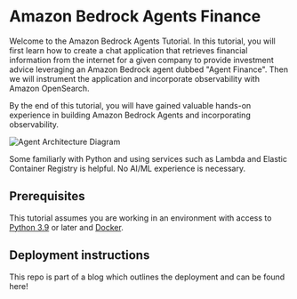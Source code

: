 # Amazon Bedrock Agents Finance

Welcome to the Amazon Bedrock Agents Tutorial. In this tutorial, you will first learn how to create a chat application that retrieves financial information from the internet for a given company to provide investment advice leveraging an Amazon Bedrock agent dubbed "Agent Finance". Then we will instrument the application and incorporate observability with Amazon OpenSearch.

By the end of this tutorial, you will have gained valuable hands-on experience in building Amazon Bedrock Agents and incorporating observability.

![Agent Architecture Diagram](/images/agent_arch.png)

Some familiarly with Python and using services such as Lambda and Elastic Container Registry is helpful. No AI/ML experience is necessary.

## Prerequisites

This tutorial assumes you are working in an environment with access to [Python 3.9](https://www.python.org/getit/) or later and [Docker](https://www.docker.com/). 

## Deployment instructions
This repo is part of a blog which outlines the deployment and can be found here!